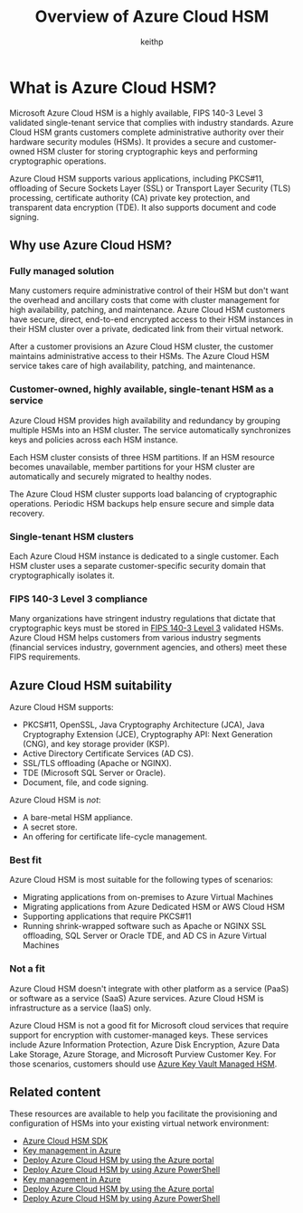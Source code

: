 ﻿---
title: Overview of Azure Cloud HSM
description: Learn how Azure Cloud HSM offers cryptographic key storage within the Azure environment as a dedicated HSM service.
author: keithp
ms.service: azure-cloud-hsm
ms.topic: overview
ms.date: 03/20/2025
ms.author: keithp

#customer intent: As an IT pro decision-maker, I'm looking for key storage capability within the Azure cloud platform that meets FIPS 140-3 Level 3 certification and that gives me exclusive access to a dedicated hardware security module.

#Supported Use Cases: Azure Cloud HSM provides a secure and customer-owned HSM for storing cryptographic keys and performing cryptographic operations. It supports various applications, including PKCS#11, offloading of SSL/TLS processing, CA private key protection, and transparent data encryption. It also supports document and code signing.

#Not Supported Use Cases: Azure Cloud HSM is IaaS only. It doesn't integrate with other Azure services, doesn't have a REST API, and doesn't support encryption at rest.
---

# What is Azure Cloud HSM?

Microsoft Azure Cloud HSM is a highly available, FIPS 140-3 Level 3 validated single-tenant service that complies with industry standards. Azure Cloud HSM grants customers complete administrative authority over their hardware security modules (HSMs). It provides a secure and customer-owned HSM cluster for storing cryptographic keys and performing cryptographic operations.

Azure Cloud HSM supports various applications, including PKCS#11, offloading of Secure Sockets Layer (SSL) or Transport Layer Security (TLS) processing, certificate authority (CA) private key protection, and transparent data encryption (TDE). It also supports document and code signing.

## Why use Azure Cloud HSM?

### Fully managed solution

Many customers require administrative control of their HSM but don't want the overhead and ancillary costs that come with cluster management for high availability, patching, and maintenance. Azure Cloud HSM customers have secure, direct, end-to-end encrypted access to their HSM instances in their HSM cluster over a private, dedicated link from their virtual network.

After a customer provisions an Azure Cloud HSM cluster, the customer maintains administrative access to their HSMs. The Azure Cloud HSM service takes care of high availability, patching, and maintenance.

### Customer-owned, highly available, single-tenant HSM as a service

Azure Cloud HSM provides high availability and redundancy by grouping multiple HSMs into an HSM cluster. The service automatically synchronizes keys and policies across each HSM instance.

Each HSM cluster consists of three HSM partitions. If an HSM resource becomes unavailable, member partitions for your HSM cluster are automatically and securely migrated to healthy nodes.

The Azure Cloud HSM cluster supports load balancing of cryptographic operations. Periodic HSM backups help ensure secure and simple data recovery.

### Single-tenant HSM clusters

Each Azure Cloud HSM instance is dedicated to a single customer. Each HSM cluster uses a separate customer-specific security domain that cryptographically isolates it.

### FIPS 140-3 Level 3 compliance

Many organizations have stringent industry regulations that dictate that cryptographic keys must be stored in [FIPS 140-3 Level 3](https://csrc.nist.gov/projects/cryptographic-module-validation-program/certificate/4700) validated HSMs. Azure Cloud HSM helps customers from various industry segments (financial services industry, government agencies, and others) meet these FIPS requirements.

## Azure Cloud HSM suitability

Azure Cloud HSM supports:

- PKCS#11, OpenSSL, Java Cryptography Architecture (JCA), Java Cryptography Extension (JCE), Cryptography API: Next Generation (CNG), and key storage provider (KSP).
- Active Directory Certificate Services (AD CS).
- SSL/TLS offloading (Apache or NGINX).
- TDE (Microsoft SQL Server or Oracle).
- Document, file, and code signing.

Azure Cloud HSM is *not*:

- A bare-metal HSM appliance.
- A secret store.
- An offering for certificate life-cycle management.

### Best fit

Azure Cloud HSM is most suitable for the following types of scenarios:

- Migrating applications from on-premises to Azure Virtual Machines
- Migrating applications from Azure Dedicated HSM or AWS Cloud HSM
- Supporting applications that require PKCS#11
- Running shrink-wrapped software such as Apache or NGINX SSL offloading, SQL Server or Oracle TDE, and AD CS in Azure Virtual Machines

### Not a fit

Azure Cloud HSM doesn't integrate with other platform as a service (PaaS) or software as a service (SaaS) Azure services. Azure Cloud HSM is infrastructure as a service (IaaS) only.

Azure Cloud HSM is not a good fit for Microsoft cloud services that require support for encryption with customer-managed keys. These services include Azure Information Protection, Azure Disk Encryption, Azure Data Lake Storage, Azure Storage, and Microsoft Purview Customer Key. For those scenarios, customers should use [Azure Key Vault Managed HSM](../key-vault/managed-hsm/overview.md).

## Related content

These resources are available to help you facilitate the provisioning and configuration of HSMs into your existing virtual network environment:

- [Azure Cloud HSM SDK](https://github.com/microsoft/MicrosoftAzureCloudHSM)
- [Key management in Azure](/azure/security/fundamentals/key-management)
- [Deploy Azure Cloud HSM by using the Azure portal](quickstart-portal.md)
- [Deploy Azure Cloud HSM by using Azure PowerShell](quickstart-powershell.md)
- [Key management in Azure](/azure/security/fundamentals/key-management)
- [Deploy Azure Cloud HSM by using the Azure portal](quickstart-portal.md)
- [Deploy Azure Cloud HSM by using Azure PowerShell](quickstart-powershell.md)
